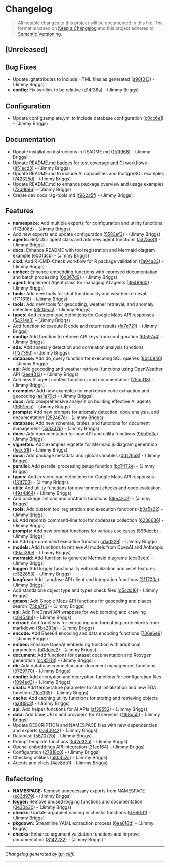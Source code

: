 # Changelog

> All notable changes to this project will be documented in this file. The format is based on
[Keep a Changelog](http://keepachangelog.com/) and this project adheres to
[Semantic Versioning](http://semver.org/).

## [Unreleased]

## Bug Fixes

- Update .gitattributes to include HTML files as generated ([a98f313](https://github.com/noclocks/noclocksai/commit/a98f313afdf093f2b0241b1f3211982b3bd6bc62))  - (Jimmy Briggs)
- **config:** Fix symlink to be relative ([d14f36a](https://github.com/noclocks/noclocksai/commit/d14f36acbcb5c7f0f3962609a01f6913ab8b247d))  - (Jimmy Briggs)

## Configuration

- Update config.template.yml to include database configuration ([c0cc6e1](https://github.com/noclocks/noclocksai/commit/c0cc6e19ec8b4b8f38242254f830aecf11464ca1))  - (Jimmy Briggs)

## Documentation

- Update installation instructions in README.md ([151f968](https://github.com/noclocks/noclocksai/commit/151f96876724ab33c5818836428134673e6fa37f))  - (Jimmy Briggs)
- Update README.md badges for test coverage and CI workflows ([851ecd3](https://github.com/noclocks/noclocksai/commit/851ecd3fdd73b534ee2e1e338aeba4f5fa5616d0))  - (Jimmy Briggs)
- Update README.md to include AI capabilities and PostgreSQL examples ([742325d](https://github.com/noclocks/noclocksai/commit/742325df99c02ecea1ccb849d1fef525fe147b65))  - (Jimmy Briggs)
- Update README.md to enhance package overview and usage examples ([73dd696](https://github.com/noclocks/noclocksai/commit/73dd6966f69870497f19d63193aaafe70f8191d7))  - (Jimmy Briggs)
- Create dev docs rag-tools.md ([f962a5f](https://github.com/noclocks/noclocksai/commit/f962a5f7d0b3c0e290b8cf6e48e61b1b9d0dfd50))  - (Jimmy Briggs)

## Features

- **namespace:** Add multiple exports for configuration and utility functions ([172d08d](https://github.com/noclocks/noclocksai/commit/172d08db84011468c748ed68be93d6a82280af66))  - (Jimmy Briggs)
- Add new exports and update configuration ([5583ef3](https://github.com/noclocks/noclocksai/commit/5583ef3e8c51e25efb32c80222a14c82301f543d))  - (Jimmy Briggs)
- **agents:** Refactor agent class and add new agent functions ([a323e81](https://github.com/noclocks/noclocksai/commit/a323e81fef7aeb7d795355e2274cd67dad20c34c))  - (Jimmy Briggs)
- **docs:** Enhance README with tool registration and Mermaid diagram example ([e001dcb](https://github.com/noclocks/noclocksai/commit/e001dcbf1ed9464db908a14da05f88ec19ef9812))  - (Jimmy Briggs)
- **cicd:** Add R-CMD-Check workflow for R package validation ([7a04a33](https://github.com/noclocks/noclocksai/commit/7a04a331e0af65a6d0c6c045dc965c17e40c5fdc))  - (Jimmy Briggs)
- **embed:** Enhance embedding functions with improved documentation and batch processing ([0d867d9](https://github.com/noclocks/noclocksai/commit/0d867d9d131330258905e705b736b8c035a3900d))  - (Jimmy Briggs)
- **agent:** Implement Agent class for managing AI agents ([3b489d0](https://github.com/noclocks/noclocksai/commit/3b489d0d6852d539ed367c95971527677b82f0a2))  - (Jimmy Briggs)
- **tools:** Add new tools for chat functionality and weather retrieval ([1711818](https://github.com/noclocks/noclocksai/commit/1711818cab5368963cf465b7c912e0a17f3b2dda))  - (Jimmy Briggs)
- **tools:** Add new tools for geocoding, weather retrieval, and anomaly detection ([d5f0ec5](https://github.com/noclocks/noclocksai/commit/d5f0ec56e20bf8154c4a6938e49cec201a9dbc4c))  - (Jimmy Briggs)
- **types:** Add custom type definitions for Google Maps API responses ([5421ea3](https://github.com/noclocks/noclocksai/commit/5421ea3b3d544c8e821a591a4f1958cc36a6b39e))  - (Jimmy Briggs)
- Add function to execute R code and return results ([fa7e721](https://github.com/noclocks/noclocksai/commit/fa7e7218cf2d2b1d151d42f2bacbd3bd14d8f489))  - (Jimmy Briggs)
- **config:** Add function to retrieve API keys from configuration ([6f597a4](https://github.com/noclocks/noclocksai/commit/6f597a4014936235c3c75e82d33823af6ab6fcb4))  - (Jimmy Briggs)
- **eda:** Add anomaly detection and correlation analysis functions ([1f2739d](https://github.com/noclocks/noclocksai/commit/1f2739d2d48d724672e3d3f368bea0b3f75e2f48))  - (Jimmy Briggs)
- **database:** Add db_query function for executing SQL queries ([80c0846](https://github.com/noclocks/noclocksai/commit/80c084687f1e94ed51de979e07e7af2af03dfeed))  - (Jimmy Briggs)
- **api:** Add geocoding and weather retrieval functions using OpenWeather API ([3ee4312](https://github.com/noclocks/noclocksai/commit/3ee4312ba0e3b57871fa8662046d7b6f910e6852))  - (Jimmy Briggs)
- Add new AI agent context functions and documentation ([25bcf18](https://github.com/noclocks/noclocksai/commit/25bcf184bc4e17ab0008bd939f6e1f9f9321fbb7))  - (Jimmy Briggs)
- **examples:** Add new examples for markdown code extraction and geocoding ([aa1a70c](https://github.com/noclocks/noclocksai/commit/aa1a70ce2b711108c55a7c66a91513cbb97572b8))  - (Jimmy Briggs)
- **docs:** Add comprehensive analysis on building effective AI agents ([3691ecb](https://github.com/noclocks/noclocksai/commit/3691ecbb71b0f8d546dbc79ad76c7afe112e4cb1))  - (Jimmy Briggs)
- **prompts:** Add new prompts for anomaly detection, code analysis, and documentation ([252467e](https://github.com/noclocks/noclocksai/commit/252467e76ba61c6231d8c97a02c7213ec701e71e))  - (Jimmy Briggs)
- **database:** Add new schemas, tables, and functions for document management ([5a3337b](https://github.com/noclocks/noclocksai/commit/5a3337bfc9e1a24c2c767bfe1afdaa963aaac079))  - (Jimmy Briggs)
- **docs:** Add documentation for new API and utility functions ([9bb9e3c](https://github.com/noclocks/noclocksai/commit/9bb9e3ccb9fe72e3dd194473857384c749596da5))  - (Jimmy Briggs)
- **vignettes:** Add examples vignette for Mermaid.js diagram generation ([fecc51f](https://github.com/noclocks/noclocksai/commit/fecc51f3aa423e95afd580039d3c18ad0bd428ed))  - (Jimmy Briggs)
- **docs:** Add package metadata and global variables ([0d126a8](https://github.com/noclocks/noclocksai/commit/0d126a80854830e150d5d727f183f6c5f8066954))  - (Jimmy Briggs)
- **parallel:** Add parallel processing setup function ([bc7472e](https://github.com/noclocks/noclocksai/commit/bc7472e4fd105fdd9f4794fcc27024ef59e7444e))  - (Jimmy Briggs)
- **types:** Add custom type definitions for Google Maps API responses ([131f703](https://github.com/noclocks/noclocksai/commit/131f7036a2e9aa4cf3cd098d0d0efb96b2aa72d7))  - (Jimmy Briggs)
- **utils:** Add utility functions for environment checks and code evaluation ([49a4d64](https://github.com/noclocks/noclocksai/commit/49a4d6450a820c42a558ebec84c51d94b74ef677))  - (Jimmy Briggs)
- Add package onLoad and onAttach functions ([69e42c2](https://github.com/noclocks/noclocksai/commit/69e42c2eba115624f3041ef5d6db881dee70154f))  - (Jimmy Briggs)
- **tools:** Add custom tool registration and execution functions ([b0a5a22](https://github.com/noclocks/noclocksai/commit/b0a5a221efd8ac624e668bdfe4f863f5f1984380))  - (Jimmy Briggs)
- **ui:** Add repomix command-line tool for codebase collection ([6238636](https://github.com/noclocks/noclocksai/commit/6238636e11eb69a3a97f01aac7890884d2e6b0e7))  - (Jimmy Briggs)
- **prompts:** Add new prompt functions for various use cases ([596dccb](https://github.com/noclocks/noclocksai/commit/596dccb9f5bd7d2d3e6e39bf3b7bb77831981a7e))  - (Jimmy Briggs)
- **ui:** Add npx command execution function ([a1ad229](https://github.com/noclocks/noclocksai/commit/a1ad229d5519907ac78959cf082eb18112c8f684))  - (Jimmy Briggs)
- **models:** Add functions to retrieve AI models from OpenAI and Anthropic ([36ac36e](https://github.com/noclocks/noclocksai/commit/36ac36eaaff711561499d6aaa76a21434ada89a6))  - (Jimmy Briggs)
- **mermaid:** Add function to generate Mermaid diagrams ([eca3eeb](https://github.com/noclocks/noclocksai/commit/eca3eebf95512eac717dc8b6e111e63f2ffd20f9))  - (Jimmy Briggs)
- **logger:** Add logger functionality with initialization and reset features ([c322853](https://github.com/noclocks/noclocksai/commit/c322853e9fef73b1ee805ece6cea87f9e26f8fee))  - (Jimmy Briggs)
- **langfuse:** Add Langfuse API client and integration functions ([211700a](https://github.com/noclocks/noclocksai/commit/211700ad41e925435f329cd9ba9381a30283e93b))  - (Jimmy Briggs)
- Add standalone object type and types check files ([d5cdc16](https://github.com/noclocks/noclocksai/commit/d5cdc1661340515209c8938e8aa495dc3398c365))  - (Jimmy Briggs)
- **gmaps:** Add Google Maps API functions for geocoding and places search ([75ba7f6](https://github.com/noclocks/noclocksai/commit/75ba7f6604300b6728b8605d4a1767e74f7f3fc4))  - (Jimmy Briggs)
- **api:** Add FireCrawl API wrappers for web scraping and crawling ([c0454b4](https://github.com/noclocks/noclocksai/commit/c0454b4e46b981d2b12502e296a07a07de53716e))  - (Jimmy Briggs)
- **extract:** Add functions for extracting and formatting code blocks from markdown ([5ba283a](https://github.com/noclocks/noclocksai/commit/5ba283afcd54f746571f4bb4930a217e364c1176))  - (Jimmy Briggs)
- **encode:** Add Base64 encoding and data encoding functions ([706e6e9](https://github.com/noclocks/noclocksai/commit/706e6e95ccf97224c3ecbc7c0962e8d941e6e727))  - (Jimmy Briggs)
- **embed:** Enhance OpenAI embedding function with additional parameters ([b0ddee2](https://github.com/noclocks/noclocksai/commit/b0ddee23df29695c7d7072ae4186c4e8be3c1810))  - (Jimmy Briggs)
- **document:** Add functions for dataset documentation and Roxygen generation ([cc85118](https://github.com/noclocks/noclocksai/commit/cc85118dae2cbe8df6dc49db46edab9073599031))  - (Jimmy Briggs)
- **db:** Add database connection and document management functions ([9729770](https://github.com/noclocks/noclocksai/commit/972977070ecdce51d9d75bd397cc36fbf036dbea))  - (Jimmy Briggs)
- **config:** Add encryption and decryption functions for configuration files ([1094ed3](https://github.com/noclocks/noclocksai/commit/1094ed3b1ddc0a2665e2ff64875b0eaf05f9d8ba))  - (Jimmy Briggs)
- **chats:** Add temperature parameter to chat initialization and new EDA function ([71ec335](https://github.com/noclocks/noclocksai/commit/71ec33521422468a81af8ddfad449b4563f82e73))  - (Jimmy Briggs)
- **cache:** Add caching utility functions for storing and retrieving objects ([aa819c3](https://github.com/noclocks/noclocksai/commit/aa819c31abf3833950d8d822bf6424b226c02c37))  - (Jimmy Briggs)
- **api:** Add helper functions for AI APIs ([af39552](https://github.com/noclocks/noclocksai/commit/af3955291e9843ed76691e236c15e41e4058e587))  - (Jimmy Briggs)
- **data:** Add base URLs and providers for AI services ([f198d55](https://github.com/noclocks/noclocksai/commit/f198d553c8b7f977c75a1e26e271915a30fef6d8))  - (Jimmy Briggs)
- Update DESCRIPTION and NAMESPACE files with new dependencies and exports ([aa40042](https://github.com/noclocks/noclocksai/commit/aa40042fe63d8e7ef512e1fed92513c5b56e9474))  - (Jimmy Briggs)
- Database ([567077b](https://github.com/noclocks/noclocksai/commit/567077b44b976f0d872b3b28e19345c760fb50f6))  - (Jimmy Briggs)
- Prompt template functions ([542d32a](https://github.com/noclocks/noclocksai/commit/542d32a42150e0abbd8a7528edb4647ea41748ef))  - (Jimmy Briggs)
- Openai embeddings API integration ([31ed164](https://github.com/noclocks/noclocksai/commit/31ed1646ddce33ddaef7189a74473c65dd1f6e4e))  - (Jimmy Briggs)
- Configuration ([27818c8](https://github.com/noclocks/noclocksai/commit/27818c8f5b7ee9ec28920bd1474f8215067cffa6))  - (Jimmy Briggs)
- Checking utilities ([a80357c](https://github.com/noclocks/noclocksai/commit/a80357c261b0567a9fe154d357bf235cf864486f))  - (Jimmy Briggs)
- Agents and chats ([4ac8db1](https://github.com/noclocks/noclocksai/commit/4ac8db1e3ba4c6a2132cc44aa60f5cd3bc944e03))  - (Jimmy Briggs)

## Refactoring

- **NAMESPACE:** Remove unnecessary exports from NAMESPACE ([e83d979](https://github.com/noclocks/noclocksai/commit/e83d979d29f21d6ae11ce9d4a8bb176f12e8f11b))  - (Jimmy Briggs)
- **logger:** Remove unused logging functions and documentation ([3e30b30](https://github.com/noclocks/noclocksai/commit/3e30b302fdf1b6dea86d61b309467bee3f6ccbd0))  - (Jimmy Briggs)
- **checks:** Update argument naming in checks functions ([67e61d1](https://github.com/noclocks/noclocksai/commit/67e61d184570c8e9faca665ab685839cb39a14f2))  - (Jimmy Briggs)
- **pkgdown:** Streamline YAML extraction process ([6ea8f8d](https://github.com/noclocks/noclocksai/commit/6ea8f8de3819966249625c47e3828e88ae18ebb0))  - (Jimmy Briggs)
- **checks:** Enhance argument validation functions and improve documentation ([8142232](https://github.com/noclocks/noclocksai/commit/814223232273ee92071a0f04ad5741bdf8a8d170))  - (Jimmy Briggs)

***
*Changelog generated by [git-cliff](https://github.com/orhun/git-cliff).*
***
